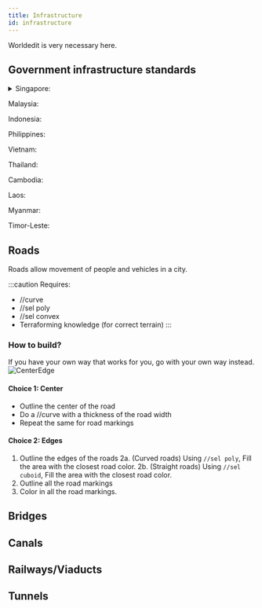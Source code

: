 ```yaml
---
title: Infrastructure
id: infrastructure
---
```


Worldedit is very necessary here.

## Government infrastructure standards
<details>
<summary>Singapore:</summary>

[Standard details of Road elements](https://www.lta.gov.sg/content/dam/ltagov/industry_innovations/industry_matters/development_construction_resources/Street_Work_Proposals/Standards_and_Specifications/SDRE/Content_Page_April_2022.pdf)

[Road standards / Codes of practice on street work proposals relating to Development works](https://www.lta.gov.sg/content/dam/ltagov/industry_innovations/industry_matters/development_construction_resources/Street_Work_Proposals/codes_of_practice/RT-COP_V2.0_April_2019.pdf)
</details>

Malaysia:
  
Indonesia:
  
Philippines:
  
Vietnam:
  
Thailand:
  
Cambodia:
  
Laos:
  
Myanmar:

Timor-Leste:
  

## Roads
Roads allow movement of people and vehicles in a city. 

:::caution Requires:
  - //curve
  - //sel poly
  - //sel convex
  - Terraforming knowledge (for correct terrain)
:::
### How to build?
If you have your own way that works for you, go with your own way instead.
![CenterEdge](@site/static/media/docs/builder-guide/RoadCenterEdge.png)
#### Choice 1: Center
- Outline the center of the road
- Do a //curve with a thickness of the road width
- Repeat the same for road markings
  
#### Choice 2: Edges
1. Outline the edges of the roads
2a. (Curved roads) Using `//sel poly`, Fill the area with the closest road color.
2b. (Straight roads) Using `//sel cuboid`, Fill the area with the closest road color.
3. Outline all the road markings
4. Color in all the road markings.


## Bridges

## Canals

## Railways/Viaducts

## Tunnels
